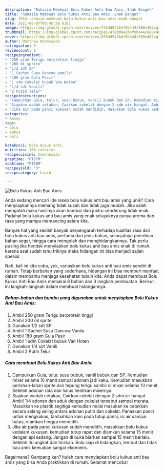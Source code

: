 ```yaml
---
description: "Rahasia Membuat Bolu Kukus Anti Bau Amis, Enak Banget"
title: "Rahasia Membuat Bolu Kukus Anti Bau Amis, Enak Banget"
slug: 3564-rahasia-membuat-bolu-kukus-anti-bau-amis-enak-banget
date: 2021-06-07T00:45:58.616Z
image: https://img-global.cpcdn.com/recipes/470dd942b4f0b444/680x482cq70/bolu-kukus-anti-bau-amis-foto-resep-utama.jpg
thumbnail: https://img-global.cpcdn.com/recipes/470dd942b4f0b444/680x482cq70/bolu-kukus-anti-bau-amis-foto-resep-utama.jpg
cover: https://img-global.cpcdn.com/recipes/470dd942b4f0b444/680x482cq70/bolu-kukus-anti-bau-amis-foto-resep-utama.jpg
author: Matthew Underwood
ratingvalue: 5
reviewcount: 6
recipeingredient:
- "250 gram Terigu berprotein tinggi"
- "200 ml sprite"
- "1/2 sdt SP"
- "1 Sachet Susu Dancow Vanila"
- "180 gram Gula Pasir"
- "1 sdm Cokelat bubuk Van Hoten"
- "1/4 sdt Vanili"
- "2 Putih Telur"
recipeinstructions:
- "Campurkan Gula, telur, susu bubuk, vanili bubuk dan SP. Kemudian mixer selama 10 menit sampai adonan jadi kaku. Kemudian masukkan perlahan-lahan sprite dan tepung terigu sambil di mixer selama 10 menit. Setelah adonan rata dan halus hentikan mixernya."
- "Siapkan wadah cetakan, Cairkan cokelat dengan 2 sdm air hangat. Ambil 1/4 adonan dan aduk dengan cokelat tersebut sampai merata. Masukkan ke plastik segitiga kemudian mulai masukan ke cetakkan secara selang seling antara adonan putih dan cokelat. Panaskan panci untuk mengkukus, tambahkan kain pada tutup panci, isi air sampai batas, diamkan hingga mendidih."
- "Jika air pada panci kukusan sudah mendidih, masukkan bolu kukus kedalam kukusan, kemudian tutup rapat dan diamkan selama 15 menit dengan api sedang. Jangan di buka biarkan sampai 15 menit berlalu. Setelah itu angkat dan tiriskan. Bolu siap di hidangkan, lembut dan tidak bau amis kemudian sangat ekonomis."
categories:
- Resep
tags:
- bolu
- kukus
- anti

katakunci: bolu kukus anti 
nutrition: 158 calories
recipecuisine: Indonesian
preptime: "PT37M"
cooktime: "PT50M"
recipeyield: "3"
recipecategory: Lunch

---
```



![Bolu Kukus Anti Bau Amis](https://img-global.cpcdn.com/recipes/470dd942b4f0b444/680x482cq70/bolu-kukus-anti-bau-amis-foto-resep-utama.jpg)

Anda sedang mencari ide resep bolu kukus anti bau amis yang unik? Cara menyiapkannya memang tidak susah dan tidak juga mudah. Jika salah mengolah maka hasilnya akan hambar dan justru cenderung tidak enak. Padahal bolu kukus anti bau amis yang enak selayaknya punya aroma dan rasa yang mampu memancing selera kita.

Banyak hal yang sedikit banyak berpengaruh terhadap kualitas rasa dari bolu kukus anti bau amis, pertama dari jenis bahan, selanjutnya pemilihan bahan segar, hingga cara mengolah dan menghidangkannya. Tak perlu pusing jika hendak menyiapkan bolu kukus anti bau amis enak di rumah, karena asal sudah tahu triknya maka hidangan ini bisa menjadi sajian spesial.




Nah, kali ini kita coba, yuk, variasikan bolu kukus anti bau amis sendiri di rumah. Tetap berbahan yang sederhana, hidangan ini bisa memberi manfaat dalam membantu menjaga kesehatan tubuh kita. Anda dapat membuat Bolu Kukus Anti Bau Amis memakai 8 bahan dan 3 langkah pembuatan. Berikut ini langkah-langkah dalam membuat hidangannya.

<!--inarticleads1-->

##### Bahan-bahan dan bumbu yang digunakan untuk menyiapkan Bolu Kukus Anti Bau Amis:

1. Ambil 250 gram Terigu berprotein tinggi
1. Ambil 200 ml sprite
1. Gunakan 1/2 sdt SP
1. Ambil 1 Sachet Susu Dancow Vanila
1. Ambil 180 gram Gula Pasir
1. Ambil 1 sdm Cokelat bubuk Van Hoten
1. Gunakan 1/4 sdt Vanili
1. Ambil 2 Putih Telur




<!--inarticleads2-->

##### Cara membuat Bolu Kukus Anti Bau Amis:

1. Campurkan Gula, telur, susu bubuk, vanili bubuk dan SP. Kemudian mixer selama 10 menit sampai adonan jadi kaku. Kemudian masukkan perlahan-lahan sprite dan tepung terigu sambil di mixer selama 10 menit. Setelah adonan rata dan halus hentikan mixernya.
1. Siapkan wadah cetakan, Cairkan cokelat dengan 2 sdm air hangat. Ambil 1/4 adonan dan aduk dengan cokelat tersebut sampai merata. Masukkan ke plastik segitiga kemudian mulai masukan ke cetakkan secara selang seling antara adonan putih dan cokelat. Panaskan panci untuk mengkukus, tambahkan kain pada tutup panci, isi air sampai batas, diamkan hingga mendidih.
1. Jika air pada panci kukusan sudah mendidih, masukkan bolu kukus kedalam kukusan, kemudian tutup rapat dan diamkan selama 15 menit dengan api sedang. Jangan di buka biarkan sampai 15 menit berlalu. Setelah itu angkat dan tiriskan. Bolu siap di hidangkan, lembut dan tidak bau amis kemudian sangat ekonomis.




Bagaimana? Gampang kan? Itulah cara menyiapkan bolu kukus anti bau amis yang bisa Anda praktikkan di rumah. Selamat mencoba!
